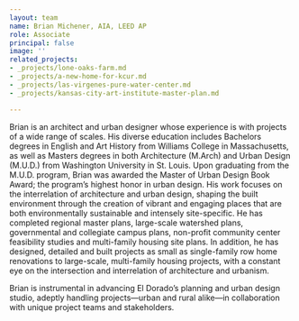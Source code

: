 ```yaml
---
layout: team
name: Brian Michener, AIA, LEED AP
role: Associate
principal: false
image: ''
related_projects:
- _projects/lone-oaks-farm.md
- _projects/a-new-home-for-kcur.md
- _projects/las-virgenes-pure-water-center.md
- _projects/kansas-city-art-institute-master-plan.md

---
```

Brian is an architect and urban designer whose experience is with projects of a wide range of scales. His diverse education includes Bachelors degrees in English and Art History from Williams College in Massachusetts, as well as Masters degrees in both Architecture (M.Arch) and Urban Design (M.U.D.) from Washington University in St. Louis. Upon graduating from the M.U.D. program, Brian was awarded the Master of Urban Design Book Award; the program’s highest honor in urban design. His work focuses on the interrelation of architecture and urban design, shaping the built environment through the creation of vibrant and engaging places that are both environmentally sustainable and intensely site-specific. He has completed regional master plans, large-scale watershed plans, governmental and collegiate campus plans, non-profit community center feasibility studies and multi-family housing site plans. In addition, he has designed, detailed and built projects as small as single-family row home renovations to large-scale, multi-family housing projects, with a constant eye on the intersection and interrelation of architecture and urbanism.

Brian is instrumental in advancing El Dorado’s planning and urban design studio, adeptly handling projects—urban and rural alike—in collaboration with unique project teams and stakeholders.